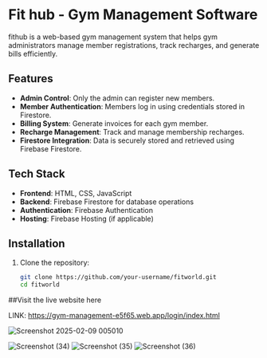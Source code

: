 # Fit hub - Gym Management Software


 fithub is a web-based gym management system that helps gym administrators manage member registrations, track recharges, and generate bills efficiently.

## Features

- **Admin Control**: Only the admin can register new members.
- **Member Authentication**: Members log in using credentials stored in Firestore.
- **Billing System**: Generate invoices for each gym member.
- **Recharge Management**: Track and manage membership recharges.
- **Firestore Integration**: Data is securely stored and retrieved using Firebase Firestore.

## Tech Stack

- **Frontend**: HTML, CSS, JavaScript
- **Backend**: Firebase Firestore for database operations
- **Authentication**: Firebase Authentication
- **Hosting**: Firebase Hosting (if applicable)

## Installation

1. Clone the repository:
   ```bash
   git clone https://github.com/your-username/fitworld.git
   cd fitworld
##Visit the live website here

LINK:   https://gym-management-e5f65.web.app/login/index.html


![Screenshot 2025-02-09 005010](https://github.com/user-attachments/assets/55fef87c-3b67-4ecf-82f3-2ad2a347e90e)

![Screenshot (34)](https://github.com/user-attachments/assets/adf2f593-24e7-4c47-8ed2-c31f2c4b75a4)
![Screenshot (35)](https://github.com/user-attachments/assets/98287a24-dfcd-4ab4-bb9e-61fd8b44f686)
 ![Screenshot (36)](https://github.com/user-attachments/assets/3de3b33f-5245-4e20-a0c2-54f09d83a2b2)

